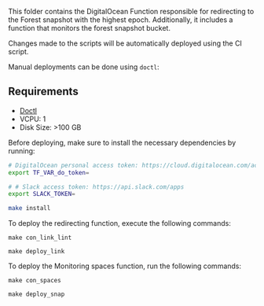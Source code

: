This folder contains the DigitalOcean Function responsible for redirecting to the Forest snapshot with the highest epoch. Additionally, it includes a function that monitors the forest snapshot bucket.

Changes made to the scripts will be automatically deployed using the CI script.

Manual deployments can be done using `doctl`:

## Requirements
- [Doctl](https://docs.digitalocean.com/reference/doctl/how-to/install/) 
- VCPU: 1
- Disk Size: >100 GB

Before deploying, make sure to install the necessary dependencies by running:

```bash
# DigitalOcean personal access token: https://cloud.digitalocean.com/account/api/tokens
export TF_VAR_do_token=

# # Slack access token: https://api.slack.com/apps
export SLACK_TOKEN=

make install
```

To deploy the redirecting function, execute the following commands:

```
make con_link_lint

make deploy_link
```

To deploy the Monitoring spaces function, run the following commands:

```
make con_spaces

make deploy_snap
```